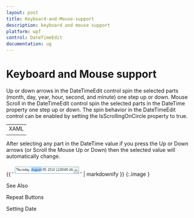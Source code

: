 ```yaml
---
layout: post
title: Keyboard-and-Mouse-support
description: keyboard and mouse support
platform: wpf
control: DateTimeEdit
documentation: ug
---
```


# Keyboard and Mouse support

Up or down arrows in the DateTimeEdit control spin the selected parts (month, day, year, hour, second, and minute) one step up or down. Mouse Scroll in the DateTimeEdit control spin the selected parts in the DateTime property one step up or down. The spin behavior in the DateTimeEdit control can be enabled by setting the IsScrollingOnCircle property to true.



<table>
<tr>
<td>
XAML</td></tr>
<tr>
<td>
<syncfusion:DateTimeEdit x:Name="dateTimeEdit" Height="25" Width="230" Margin="10"                          IsScrollingOnCircle="True"/></td></tr>
</table>


After selecting any part in the DateTime value if you press the Up or Down arrows (or Scroll the Mouse Up or Down) then the selected value will automatically change.



{{ '![](Keyboard-and-Mouse-support_images/Keyboard-and-Mouse-support_img1.png)' | markdownify }}
{:.image }


See Also

Repeat Buttons

Setting Date


